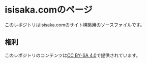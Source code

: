 # isisaka.comのページ

このレポジトリはisisaka.comのサイト構築用のソースファイルです。

## 権利

このレポジトリのコンテンツは[CC BY-SA 4.0](https://creativecommons.org/licenses/by-sa/4.0/deed.ja)で提供されています。
